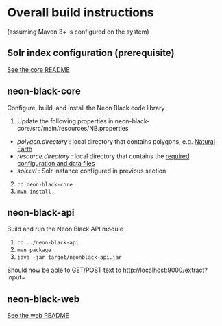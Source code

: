 # Overall build instructions 
(assuming Maven 3+ is configured on the system)

## Solr index configuration (prerequisite)

[See the core README](./neon-black-core/README.md)

## neon-black-core

Configure, build, and install the Neon Black code library

1. Update the following properties in neon-black-core/src/main/resources/NB.properties
  - _polygon.directory_ : local directory that contains polygons, e.g. [Natural Earth](./resources/NaturalEarth/NaturalEarth.txt)
  - _resource.directory_ : local directory that contains the [required configuration and data files](./resources/)
  - _solr.url_ : Solr instance configured in previous section
2. `cd neon-black-core`
3. `mvn install` 

## neon-black-api

Build and run the Neon Black API module

1. `cd ../neon-black-api`
2. `mvn package`
3. `java -jar target/neonblack-api.jar`

Should now be able to GET/POST text to http://localhost:9000/extract?input=

## neon-black-web

[See the web README](./neon-black-web/README.md)